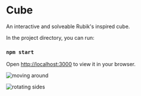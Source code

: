 # Cube

An interactive and solveable Rubik's inspired cube.

In the project directory, you can run:

### `npm start`
Open [http://localhost:3000](http://localhost:3000) to view it in your browser.

![moving around](https://user-images.githubusercontent.com/103616900/206328687-6bd3f9f2-3469-4a94-b7cb-601ab4601a38.gif)

![rotating sides](https://user-images.githubusercontent.com/103616900/206328967-aae48380-dd7d-49a2-bcf3-7ee4effc7f62.gif)
